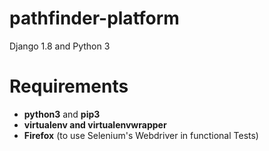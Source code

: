 # pathfinder-platform


Django 1.8 and Python 3

Requirements
============

- **python3** and **pip3**
- **virtualenv and virtualenvwrapper**
- **Firefox** (to use Selenium's Webdriver in functional Tests)
